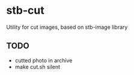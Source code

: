 # stb-cut
Utility for cut images, based on stb-image library

## TODO
- cutted photo in archive
- make cut.sh silent